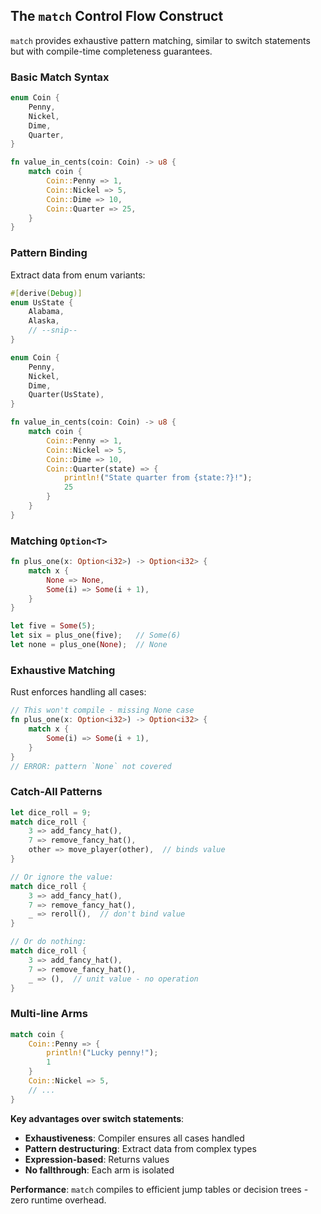 <!-- Old heading. Do not remove or links may break. -->

<a id="the-match-control-flow-operator"></a>

## The `match` Control Flow Construct

`match` provides exhaustive pattern matching, similar to switch statements but with compile-time completeness guarantees.

### Basic Match Syntax

```rust
enum Coin {
    Penny,
    Nickel,
    Dime,
    Quarter,
}

fn value_in_cents(coin: Coin) -> u8 {
    match coin {
        Coin::Penny => 1,
        Coin::Nickel => 5,
        Coin::Dime => 10,
        Coin::Quarter => 25,
    }
}
```

### Pattern Binding

Extract data from enum variants:

```rust
#[derive(Debug)]
enum UsState {
    Alabama,
    Alaska,
    // --snip--
}

enum Coin {
    Penny,
    Nickel,
    Dime,
    Quarter(UsState),
}

fn value_in_cents(coin: Coin) -> u8 {
    match coin {
        Coin::Penny => 1,
        Coin::Nickel => 5,
        Coin::Dime => 10,
        Coin::Quarter(state) => {
            println!("State quarter from {state:?}!");
            25
        }
    }
}
```

### Matching `Option<T>`

```rust
fn plus_one(x: Option<i32>) -> Option<i32> {
    match x {
        None => None,
        Some(i) => Some(i + 1),
    }
}

let five = Some(5);
let six = plus_one(five);   // Some(6)
let none = plus_one(None);  // None
```

### Exhaustive Matching

Rust enforces handling all cases:

```rust
// This won't compile - missing None case
fn plus_one(x: Option<i32>) -> Option<i32> {
    match x {
        Some(i) => Some(i + 1),
    }
}
// ERROR: pattern `None` not covered
```

### Catch-All Patterns

```rust
let dice_roll = 9;
match dice_roll {
    3 => add_fancy_hat(),
    7 => remove_fancy_hat(),
    other => move_player(other),  // binds value
}

// Or ignore the value:
match dice_roll {
    3 => add_fancy_hat(),
    7 => remove_fancy_hat(), 
    _ => reroll(),  // don't bind value
}

// Or do nothing:
match dice_roll {
    3 => add_fancy_hat(),
    7 => remove_fancy_hat(),
    _ => (),  // unit value - no operation
}
```

### Multi-line Arms

```rust
match coin {
    Coin::Penny => {
        println!("Lucky penny!");
        1
    }
    Coin::Nickel => 5,
    // ...
}
```

**Key advantages over switch statements**:
- **Exhaustiveness**: Compiler ensures all cases handled
- **Pattern destructuring**: Extract data from complex types
- **Expression-based**: Returns values
- **No fallthrough**: Each arm is isolated

**Performance**: `match` compiles to efficient jump tables or decision trees - zero runtime overhead.

[tuples]: ch03-02-data-types.html#the-tuple-type
[ch19-00-patterns]: ch19-00-patterns.html

